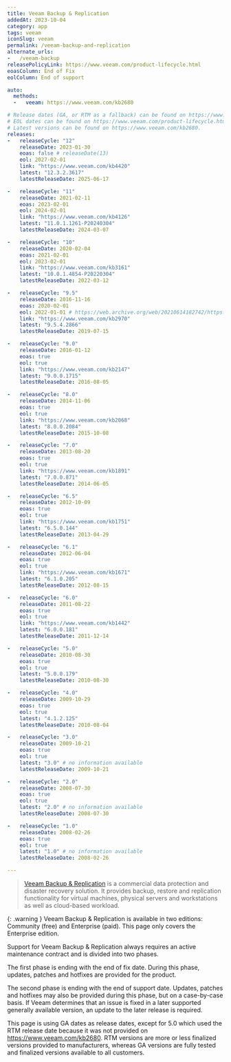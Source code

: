 ```yaml
---
title: Veeam Backup & Replication
addedAt: 2023-10-04
category: app
tags: veeam
iconSlug: veeam
permalink: /veeam-backup-and-replication
alternate_urls:
-   /veeam-backup
releasePolicyLink: https://www.veeam.com/product-lifecycle.html
eoasColumn: End of Fix
eolColumn: End of support

auto:
  methods:
  -   veeam: https://www.veeam.com/kb2680

# Release dates (GA, or RTM as a fallback) can be found on https://www.veeam.com/kb2680.
# EOL dates can be found on https://www.veeam.com/product-lifecycle.html.
# Latest versions can be found on https://www.veeam.com/kb2680.
releases:
-   releaseCycle: "12"
    releaseDate: 2023-01-30
    eoas: false # releaseDate(13)
    eol: 2027-02-01
    link: "https://www.veeam.com/kb4420"
    latest: "12.3.2.3617"
    latestReleaseDate: 2025-06-17

-   releaseCycle: "11"
    releaseDate: 2021-02-11
    eoas: 2023-02-01
    eol: 2024-02-01
    link: "https://www.veeam.com/kb4126"
    latest: "11.0.1.1261-P20240304"
    latestReleaseDate: 2024-03-07

-   releaseCycle: "10"
    releaseDate: 2020-02-04
    eoas: 2021-02-01
    eol: 2023-02-01
    link: "https://www.veeam.com/kb3161"
    latest: "10.0.1.4854-P20220304"
    latestReleaseDate: 2022-03-12

-   releaseCycle: "9.5"
    releaseDate: 2016-11-16
    eoas: 2020-02-01
    eol: 2022-01-01 # https://web.archive.org/web/20210614182742/https://www.veeam.com/product-lifecycle.html
    link: "https://www.veeam.com/kb2970"
    latest: "9.5.4.2866"
    latestReleaseDate: 2019-07-15

-   releaseCycle: "9.0"
    releaseDate: 2016-01-12
    eoas: true
    eol: true
    link: "https://www.veeam.com/kb2147"
    latest: "9.0.0.1715"
    latestReleaseDate: 2016-08-05

-   releaseCycle: "8.0"
    releaseDate: 2014-11-06
    eoas: true
    eol: true
    link: "https://www.veeam.com/kb2068"
    latest: "8.0.0.2084"
    latestReleaseDate: 2015-10-08

-   releaseCycle: "7.0"
    releaseDate: 2013-08-20
    eoas: true
    eol: true
    link: "https://www.veeam.com/kb1891"
    latest: "7.0.0.871"
    latestReleaseDate: 2014-06-05

-   releaseCycle: "6.5"
    releaseDate: 2012-10-09
    eoas: true
    eol: true
    link: "https://www.veeam.com/kb1751"
    latest: "6.5.0.144"
    latestReleaseDate: 2013-04-29

-   releaseCycle: "6.1"
    releaseDate: 2012-06-04
    eoas: true
    eol: true
    link: "https://www.veeam.com/kb1671"
    latest: "6.1.0.205"
    latestReleaseDate: 2012-08-15

-   releaseCycle: "6.0"
    releaseDate: 2011-08-22
    eoas: true
    eol: true
    link: "https://www.veeam.com/kb1442"
    latest: "6.0.0.181"
    latestReleaseDate: 2011-12-14

-   releaseCycle: "5.0"
    releaseDate: 2010-08-30
    eoas: true
    eol: true
    latest: "5.0.0.179"
    latestReleaseDate: 2010-08-30

-   releaseCycle: "4.0"
    releaseDate: 2009-10-29
    eoas: true
    eol: true
    latest: "4.1.2.125"
    latestReleaseDate: 2010-08-04

-   releaseCycle: "3.0"
    releaseDate: 2009-10-21
    eoas: true
    eol: true
    latest: "3.0" # no information available
    latestReleaseDate: 2009-10-21

-   releaseCycle: "2.0"
    releaseDate: 2008-07-30
    eoas: true
    eol: true
    latest: "2.0" # no information available
    latestReleaseDate: 2008-07-30

-   releaseCycle: "1.0"
    releaseDate: 2008-02-26
    eoas: true
    eol: true
    latest: "1.0" # no information available
    latestReleaseDate: 2008-02-26

---
```


> [Veeam Backup & Replication](https://www.veeam.com/products/veeam-data-platform/backup-recovery.html)
> is a commercial data protection and disaster recovery solution. It provides backup, restore and
> replication functionality for virtual machines, physical servers and workstations as well as
> cloud-based workload.

{: .warning }
Veeam Backup & Replication is available in two editions: Community (free) and Enterprise (paid).
This page only covers the Enterprise edition.

Support for Veeam Backup & Replication always requires an active maintenance contract and is divided
into two phases.

The first phase is ending with the end of fix date. During this phase, updates, patches and hotfixes
are provided for the product.

The second phase is ending with the end of support date. Updates, patches and hotfixes may also be
provided during this phase, but on a case-by-case basis. If Veeam determines that an issue is fixed
in a later supported generally available version, an update to the later release is required.

This page is using GA dates as release dates, except for 5.0 which used the RTM release date
because it was not provided on <https://www.veeam.com/kb2680>. RTM versions are more or less
finalized versions provided to manufacturers, whereas GA versions are fully tested and finalized
versions available to all customers.

